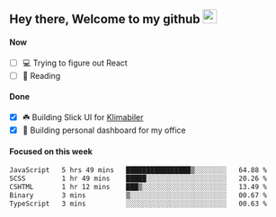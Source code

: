 ## Hey there, Welcome to my github <img src="https://media.giphy.com/media/hvRJCLFzcasrR4ia7z/giphy.gif" width="25px">

#### Now
- [ ] 💻 Trying to figure out React
- [ ] 📕 Reading

#### Done
- [x] ☘️ Building Slick UI for [Klimabiler](https://klimabiler.dk)
- [x] 🚀 Building personal dashboard for my office
 
 #### Focused on this week
<!--START_SECTION:waka-->

```txt
JavaScript   5 hrs 49 mins   ████████████████▒░░░░░░░░   64.88 %
SCSS         1 hr 49 mins    █████░░░░░░░░░░░░░░░░░░░░   20.26 %
CSHTML       1 hr 12 mins    ███▒░░░░░░░░░░░░░░░░░░░░░   13.49 %
Binary       3 mins          ▒░░░░░░░░░░░░░░░░░░░░░░░░   00.67 %
TypeScript   3 mins          ░░░░░░░░░░░░░░░░░░░░░░░░░   00.63 %
```

<!--END_SECTION:waka-->

